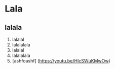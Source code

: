 # Lala
## lalala
1. lalalal
2. lalalalala
3. lalalal
4. lalalalala
5. [ashfoashf] (https://youtu.be/HIcSWuKMwOw) 
